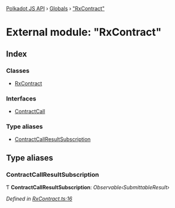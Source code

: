 [Polkadot JS API](../README.md) › [Globals](../globals.md) › ["RxContract"](_rxcontract_.md)

# External module: "RxContract"

## Index

### Classes

* [RxContract](../classes/_rxcontract_.rxcontract.md)

### Interfaces

* [ContractCall](../interfaces/_rxcontract_.contractcall.md)

### Type aliases

* [ContractCallResultSubscription](_rxcontract_.md#contractcallresultsubscription)

## Type aliases

###  ContractCallResultSubscription

Ƭ **ContractCallResultSubscription**: *Observable‹SubmittableResult›*

*Defined in [RxContract.ts:16](https://github.com/polkadot-js/api/blob/17a10fb/packages/api-contract/src/RxContract.ts#L16)*
